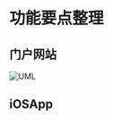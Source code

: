 # 功能要点整理

## 门户网站
![UML](http://blog.vsharing.com/User/ViewUserInfo.aspx?uid=54330)

## iOSApp



















